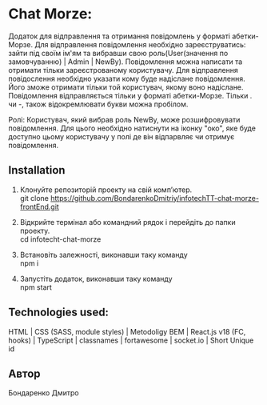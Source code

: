 # Chat Morze:
Додаток для відправлення та отримання повідомлень у форматі абетки-Морзе. Для відправлення повідомлення необхідно зареєструватись: зайти під своїм ім'ям та вибравши свою роль(User(значення по замовчуванню) | Admin | NewBy).
  Повідомлення можна написати та отримати тільки зареєстрованому користувачу. Для відправлення повідослення необхідно указати кому буде надіслане повідомлення. Його зможе отримати тільки той користувач, якому воно надіслане.
  Повідомлення відправляється тільки у форматі абетки-Морзе. 
  Тільки . чи -, також відокремлювати букви можна пробілом.

  Ролі: Користувач, який вибрав роль NewBy, може розшифровувати повідомлення. Для цього необхідно натиснути на іконку "око", яке буде доступно цьому користувачу у полі де він відпарвляє чи отримує повідомлення.

## Installation

1. Клонуйте репозиторій проекту на свій комп’ютер.
    <br>
    git clone https://github.com/BondarenkoDmitriy/infotechTT-chat-morze-frontEnd.git

3. Відкрийте термінал або командний рядок і перейдіть до папки проекту.
    <br>
    cd infotecht-chat-morze

4. Встановіть залежності, виконавши таку команду
    <br>
    npm i

5. Запустіть додаток, виконавши таку команду
    <br>
    npm start

## Technologies used:
  HTML | CSS (SASS, module styles) | Metodoligy BEM | React.js v18 (FC, hooks) | TypeScript | classnames | fortawesome | socket.io | Short Unique id

## Автор
  Бондаренко Дмитро

